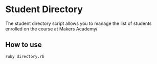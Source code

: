 Student Directory
=================

The student directory script allows you to manage the list of students enrolled on the course at Makers Academy/

How to use
----------

```shell
ruby directory.rb
```